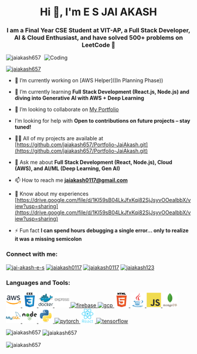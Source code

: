 <h1 align="center">Hi 👋, I'm E S JAI AKASH</h1>
<h3 align="center">I am a Final Year CSE Student at VIT-AP, a Full Stack Developer, AI & Cloud Enthusiast, and have solved 500+ problems on LeetCode 🚀</h3>

<img align="right" alt="Coding" width="400" src="https://user-images.githubusercontent.com/74038190/212748842-9fcbad5b-6173-4175-8a61-521f3dbb7514.gif">

<p align="left"> <img src="https://komarev.com/ghpvc/?username=jaiakash657&label=Profile%20views&color=0e75b6&style=flat" alt="jaiakash657" /> </p>

<p align="left"> <a href="https://github.com/ryo-ma/github-profile-trophy"><img src="https://github-profile-trophy.vercel.app/?username=jaiakash657" alt="jaiakash657" /></a> </p>

- 🔭 I’m currently working on [AWS Helper]((In Planning Phase))

- 🌱 I’m currently learning **Full Stack Development (React.js, Node.js) and diving into Generative AI with AWS + Deep Learning**

- 👯 I’m looking to collaborate on [My Portfolio](https://github.com/jaiakash657/Portfolio-JaiAkash.git)

- I’m looking for help with **Open to contributions on future projects – stay tuned!**

- 👨‍💻 All of my projects are available at [https://github.com/jaiakash657/Portfolio-JaiAkash.git](https://github.com/jaiakash657/Portfolio-JaiAkash.git)

- 💬 Ask me about **Full Stack Development (React, Node.js), Cloud (AWS), and AI/ML (Deep Learning, Gen AI)**

- 📫 How to reach me **jaiakash0117@gmail.com**

- 📄 Know about my experiences [https://drive.google.com/file/d/1Kl59sB04LkJfxKqi82SjJsyvOOealbbX/view?usp=sharing](https://drive.google.com/file/d/1Kl59sB04LkJfxKqi82SjJsyvOOealbbX/view?usp=sharing)

- ⚡ Fun fact **I can spend hours debugging a single error... only to realize it was a missing semicolon**

<h3 align="left">Connect with me:</h3>
<p align="left">
<a href="https://linkedin.com/in/jai-akash-e-s" target="blank"><img align="center" src="https://raw.githubusercontent.com/rahuldkjain/github-profile-readme-generator/master/src/images/icons/Social/linked-in-alt.svg" alt="jai-akash-e-s" height="30" width="40" /></a>
<a href="https://www.codechef.com/users/jaiakash0117" target="blank"><img align="center" src="https://cdn.jsdelivr.net/npm/simple-icons@3.1.0/icons/codechef.svg" alt="jaiakash0117" height="30" width="40" /></a>
<a href="https://www.hackerrank.com/jaiakash0117" target="blank"><img align="center" src="https://raw.githubusercontent.com/rahuldkjain/github-profile-readme-generator/master/src/images/icons/Social/hackerrank.svg" alt="jaiakash0117" height="30" width="40" /></a>
<a href="https://www.leetcode.com/jaiakash123" target="blank"><img align="center" src="https://raw.githubusercontent.com/rahuldkjain/github-profile-readme-generator/master/src/images/icons/Social/leet-code.svg" alt="jaiakash123" height="30" width="40" /></a>
</p>

<h3 align="left">Languages and Tools:</h3>
<p align="left"> <a href="https://aws.amazon.com" target="_blank" rel="noreferrer"> <img src="https://raw.githubusercontent.com/devicons/devicon/master/icons/amazonwebservices/amazonwebservices-original-wordmark.svg" alt="aws" width="40" height="40"/> </a> <a href="https://www.w3schools.com/css/" target="_blank" rel="noreferrer"> <img src="https://raw.githubusercontent.com/devicons/devicon/master/icons/css3/css3-original-wordmark.svg" alt="css3" width="40" height="40"/> </a> <a href="https://www.docker.com/" target="_blank" rel="noreferrer"> <img src="https://raw.githubusercontent.com/devicons/devicon/master/icons/docker/docker-original-wordmark.svg" alt="docker" width="40" height="40"/> </a> <a href="https://expressjs.com" target="_blank" rel="noreferrer"> <img src="https://raw.githubusercontent.com/devicons/devicon/master/icons/express/express-original-wordmark.svg" alt="express" width="40" height="40"/> </a> <a href="https://firebase.google.com/" target="_blank" rel="noreferrer"> <img src="https://www.vectorlogo.zone/logos/firebase/firebase-icon.svg" alt="firebase" width="40" height="40"/> </a> <a href="https://cloud.google.com" target="_blank" rel="noreferrer"> <img src="https://www.vectorlogo.zone/logos/google_cloud/google_cloud-icon.svg" alt="gcp" width="40" height="40"/> </a> <a href="https://www.w3.org/html/" target="_blank" rel="noreferrer"> <img src="https://raw.githubusercontent.com/devicons/devicon/master/icons/html5/html5-original-wordmark.svg" alt="html5" width="40" height="40"/> </a> <a href="https://www.java.com" target="_blank" rel="noreferrer"> <img src="https://raw.githubusercontent.com/devicons/devicon/master/icons/java/java-original.svg" alt="java" width="40" height="40"/> </a> <a href="https://developer.mozilla.org/en-US/docs/Web/JavaScript" target="_blank" rel="noreferrer"> <img src="https://raw.githubusercontent.com/devicons/devicon/master/icons/javascript/javascript-original.svg" alt="javascript" width="40" height="40"/> </a> <a href="https://www.mongodb.com/" target="_blank" rel="noreferrer"> <img src="https://raw.githubusercontent.com/devicons/devicon/master/icons/mongodb/mongodb-original-wordmark.svg" alt="mongodb" width="40" height="40"/> </a> <a href="https://www.mysql.com/" target="_blank" rel="noreferrer"> <img src="https://raw.githubusercontent.com/devicons/devicon/master/icons/mysql/mysql-original-wordmark.svg" alt="mysql" width="40" height="40"/> </a> <a href="https://nodejs.org" target="_blank" rel="noreferrer"> <img src="https://raw.githubusercontent.com/devicons/devicon/master/icons/nodejs/nodejs-original-wordmark.svg" alt="nodejs" width="40" height="40"/> </a> <a href="https://www.python.org" target="_blank" rel="noreferrer"> <img src="https://raw.githubusercontent.com/devicons/devicon/master/icons/python/python-original.svg" alt="python" width="40" height="40"/> </a> <a href="https://pytorch.org/" target="_blank" rel="noreferrer"> <img src="https://www.vectorlogo.zone/logos/pytorch/pytorch-icon.svg" alt="pytorch" width="40" height="40"/> </a> <a href="https://reactjs.org/" target="_blank" rel="noreferrer"> <img src="https://raw.githubusercontent.com/devicons/devicon/master/icons/react/react-original-wordmark.svg" alt="react" width="40" height="40"/> </a> <a href="https://www.tensorflow.org" target="_blank" rel="noreferrer"> <img src="https://www.vectorlogo.zone/logos/tensorflow/tensorflow-icon.svg" alt="tensorflow" width="40" height="40"/> </a> </p>

<p><img align="left" src="https://github-readme-stats.vercel.app/api/top-langs?username=jaiakash657&show_icons=true&locale=en&layout=compact" alt="jaiakash657" /></p>

<p>&nbsp;<img align="center" src="https://github-readme-stats.vercel.app/api?username=jaiakash657&show_icons=true&locale=en" alt="jaiakash657" /></p>

<p><img align="center" src="https://github-readme-streak-stats.herokuapp.com/?user=jaiakash657&" alt="jaiakash657" /></p>

